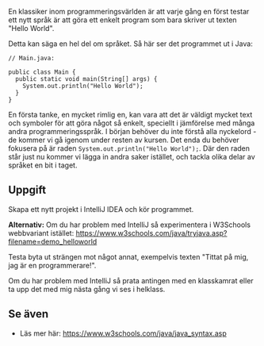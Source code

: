 En klassiker inom programmeringsvärlden är att varje gång en först testar ett nytt språk är att göra ett enkelt program som bara skriver ut texten "Hello World".

Detta kan säga en hel del om språket. Så här ser det programmet ut i Java:

    // Main.java:
    
    public class Main {
      public static void main(String[] args) {
        System.out.println("Hello World");
      }
    }

En första tanke, en mycket rimlig en, kan vara att det är väldigt mycket text och symboler för att göra något så enkelt, speciellt i jämförelse med många andra programmeringsspråk. I början behöver du inte förstå alla nyckelord - de kommer vi gå igenom under resten av kursen. Det enda du behöver fokusera på är raden `System.out.println("Hello World");`. Där den raden står just nu kommer vi lägga in andra saker istället, och tackla olika delar av språket en bit i taget.

## Uppgift

Skapa ett nytt projekt i IntelliJ IDEA och kör programmet.

**Alternativ:** Om du har problem med IntelliJ så experimentera i W3Schools webbvariant istället: https://www.w3schools.com/java/tryjava.asp?filename=demo_helloworld

Testa byta ut strängen mot något annat, exempelvis texten "Tittat på mig, jag är en programmerare!".

Om du har problem med IntelliJ så prata antingen med en klasskamrat eller ta upp det med mig nästa gång vi ses i helklass.

## Se även

* Läs mer här: https://www.w3schools.com/java/java_syntax.asp